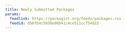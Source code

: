 ```yaml
---
title: Newly Submitted Packages
params:
  feedlink: https://packagist.org/feeds/packages.rss
  feedid: d56fb4c5036e96b41c4ce511ccf54d22
---
```

